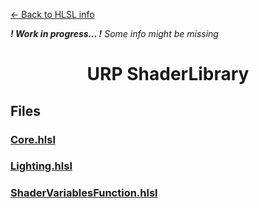 [<- Back to HLSL info](../README.md)

***! Work in progress... !** Some info might be missing*
<h1 align="center">URP ShaderLibrary</h1>

## Files
### [Core.hlsl](./Files/Core.hlsl.md)
### [Lighting.hlsl](./Files/Lighting.hlsl.md)
### [ShaderVariablesFunction.hlsl](./Files/ShaderVariablesFunction.hlsl.md)